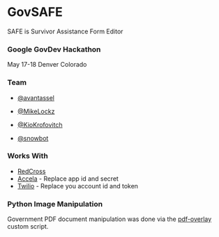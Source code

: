 GovSAFE
==============
SAFE is Survivor Assistance Form Editor

### Google GovDev Hackathon
May 17-18 Denver Colorado

### Team
* [@avantassel](https://github.com/avantassel)

* [@MikeLockz](https://github.com/MikeLockz)

* [@KioKrofovitch](https://github.com/KioKrofovitch)

* [@snowbot](https://github.com/snowbot)

### Works With
* [RedCross](lib/RedCross.php)
* [Accela](oauth/index.php) - Replace app id and secret
* [Twilio](thanks.php) - Replace you account id and token

### Python Image Manipulation
Government PDF document manipulation was done via the [pdf-overlay](https://github.com/KioKrofovitch/pdf-overlay)
 custom script.